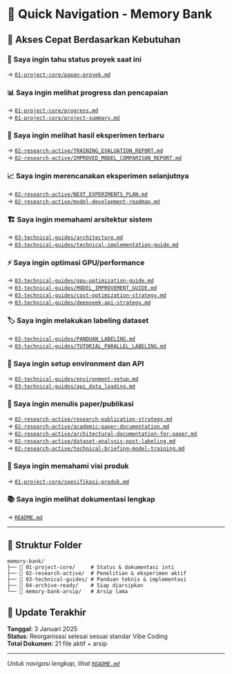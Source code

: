 # 🚀 Quick Navigation - Memory Bank

## 📍 Akses Cepat Berdasarkan Kebutuhan

### 🎯 Saya ingin tahu status proyek saat ini
→ [`01-project-core/papan-proyek.md`](01-project-core/papan-proyek.md)

### 📊 Saya ingin melihat progress dan pencapaian
→ [`01-project-core/progress.md`](01-project-core/progress.md)  
→ [`01-project-core/project-summary.md`](01-project-core/project-summary.md)

### 🔬 Saya ingin melihat hasil eksperimen terbaru
→ [`02-research-active/TRAINING_EVALUATION_REPORT.md`](02-research-active/TRAINING_EVALUATION_REPORT.md)  
→ [`02-research-active/IMPROVED_MODEL_COMPARISON_REPORT.md`](02-research-active/IMPROVED_MODEL_COMPARISON_REPORT.md)

### 📈 Saya ingin merencanakan eksperimen selanjutnya
→ [`02-research-active/NEXT_EXPERIMENTS_PLAN.md`](02-research-active/NEXT_EXPERIMENTS_PLAN.md)  
→ [`02-research-active/model-development-roadmap.md`](02-research-active/model-development-roadmap.md)

### 🏗️ Saya ingin memahami arsitektur sistem
→ [`03-technical-guides/architecture.md`](03-technical-guides/architecture.md)  
→ [`03-technical-guides/technical-implementation-guide.md`](03-technical-guides/technical-implementation-guide.md)

### ⚡ Saya ingin optimasi GPU/performance
→ [`03-technical-guides/gpu-optimization-guide.md`](03-technical-guides/gpu-optimization-guide.md)  
→ [`03-technical-guides/MODEL_IMPROVEMENT_GUIDE.md`](03-technical-guides/MODEL_IMPROVEMENT_GUIDE.md)  
→ [`03-technical-guides/cost-optimization-strategy.md`](03-technical-guides/cost-optimization-strategy.md)  
→ [`03-technical-guides/deepseek-api-strategy.md`](03-technical-guides/deepseek-api-strategy.md)

### 🏷️ Saya ingin melakukan labeling dataset
→ [`03-technical-guides/PANDUAN_LABELING.md`](03-technical-guides/PANDUAN_LABELING.md)  
→ [`03-technical-guides/TUTORIAL_PARALLEL_LABELING.md`](03-technical-guides/TUTORIAL_PARALLEL_LABELING.md)

### 🔧 Saya ingin setup environment dan API
→ [`03-technical-guides/environment-setup.md`](03-technical-guides/environment-setup.md)  
→ [`03-technical-guides/api_data_loading.md`](03-technical-guides/api_data_loading.md)

### 📝 Saya ingin menulis paper/publikasi
→ [`02-research-active/research-publication-strategy.md`](02-research-active/research-publication-strategy.md)  
→ [`02-research-active/academic-paper-documentation.md`](02-research-active/academic-paper-documentation.md)  
→ [`02-research-active/architectural-documentation-for-paper.md`](02-research-active/architectural-documentation-for-paper.md)  
→ [`02-research-active/dataset-analysis-post-labeling.md`](02-research-active/dataset-analysis-post-labeling.md)  
→ [`02-research-active/technical-briefing-model-training.md`](02-research-active/technical-briefing-model-training.md)

### 🎯 Saya ingin memahami visi produk
→ [`01-project-core/spesifikasi-produk.md`](01-project-core/spesifikasi-produk.md)

### 📚 Saya ingin melihat dokumentasi lengkap
→ [`README.md`](README.md)

---

## 📂 Struktur Folder

```
memory-bank/
├── 📁 01-project-core/     # Status & dokumentasi inti
├── 📁 02-research-active/  # Penelitian & eksperimen aktif
├── 📁 03-technical-guides/ # Panduan teknis & implementasi
├── 📁 04-archive-ready/    # Siap diarsipkan
└── 📁 memory-bank-arsip/   # Arsip lama
```

## 🔄 Update Terakhir
**Tanggal**: 3 Januari 2025  
**Status**: Reorganisasi selesai sesuai standar Vibe Coding  
**Total Dokumen**: 21 file aktif + arsip

---
*Untuk navigasi lengkap, lihat [`README.md`](README.md)*